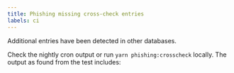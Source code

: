 ```yaml
---
title: Phishing missing cross-check entries
labels: ci
---
```


Additional entries have been detected in other databases.

Check the nightly cron output or run `yarn phishing:crosscheck` locally. The output as found from the test includes:
